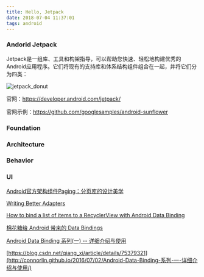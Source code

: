 ```yaml
---
title: Hello, Jetpack
date: 2018-07-04 11:37:01
tags: android
---
```


### Andorid Jetpack

Jetpack是一组库、工具和构架指导，可以帮助您快速、轻松地构建优秀的Android应用程序。它们将现有的支持库和体系结构组件组合在一起，并将它们分为四类：

![jetpack_donut](/img/android/jetpack_donut.png)

官网：https://developer.android.com/jetpack/

官网示例：https://github.com/googlesamples/android-sunflower

### Foundation

### Architecture

### Behavior

### UI



[Android官方架构组件Paging：分页库的设计美学](https://blog.csdn.net/mq2553299/article/details/80788692)

[Writing Better Adapters](https://www.jianshu.com/p/c6a44e18badb)

[How to bind a list of items to a RecyclerView with Android Data Binding](https://android.jlelse.eu/how-to-bind-a-list-of-items-to-a-recyclerview-with-android-data-binding-1bd08b4796b4)

[棉花糖给 Android 带来的 Data Bindings](https://academy.realm.io/cn/posts/data-binding-android-boyar-mount/)

[Android Data Binding 系列(一) -- 详细介绍与使用](http://connorlin.github.io/2016/07/02/Android-Data-Binding-系列-一-详细介绍与使用/)

[https://blog.csdn.net/qiang_xi/article/details/75379321](http://connorlin.github.io/2016/07/02/Android-Data-Binding-系列-一-详细介绍与使用/)